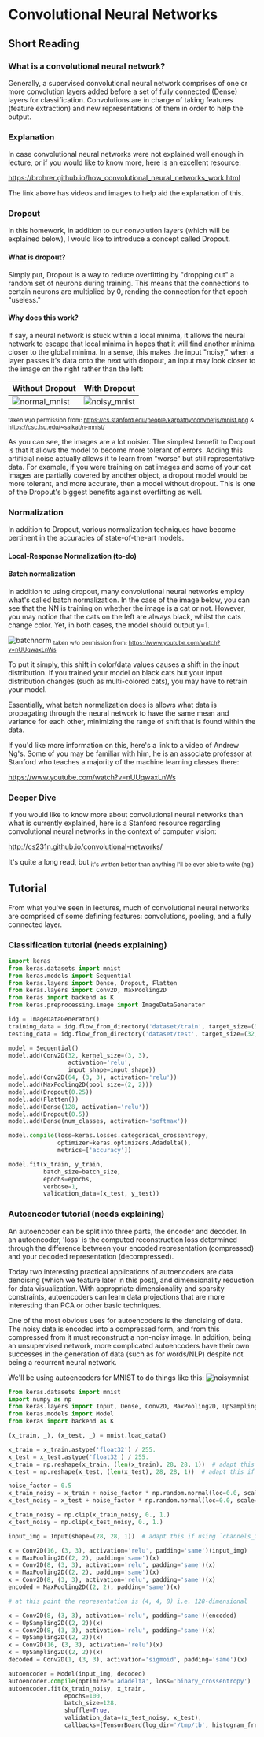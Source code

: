 # Convolutional Neural Networks
## Short Reading
### What is a convolutional neural network?
Generally, a supervised convolutional neural network comprises of one or more convolution layers added before a set of fully connected (Dense) layers for classification. Convolutions are in charge of taking features (feature extraction) and new representations of them in order to help the output. 

### Explanation
In case convolutional neural networks were not explained well enough in lecture, or if you would like to know more, here is an excellent resource:

https://brohrer.github.io/how_convolutional_neural_networks_work.html

The link above has videos and images to help aid the explanation of this.

### Dropout
In this homework, in addition to our convolution layers (which will be explained below), I would like to introduce a concept called Dropout.

#### What is dropout? 
Simply put, Dropout is a way to reduce overfitting by "dropping out" a random set of neurons during training. This means that the connections to certain neurons are multiplied by 0, rending the connection for that epoch "useless."

#### Why does this work? 
If say, a neural network is stuck within a local minima, it allows the neural network to escape that local minima in hopes that it will find another minima closer to the global minima. In a sense, this makes the input "noisy," when a layer passes it's data onto the next with dropout, an input may look closer to the image on the right rather than the left:

Without Dropout | With Dropout
------------ | -------------
![normal_mnist](https://i.imgur.com/2ayEHKT.png?1) | ![noisy_mnist](https://i.imgur.com/gnmrCLO.png)

<sub> taken w/o permission from: https://cs.stanford.edu/people/karpathy/convnetjs/mnist.png & https://csc.lsu.edu/~saikat/n-mnist/ </sub>

As you can see, the images are a lot noisier. The simplest benefit to Dropout is that it allows the model to become more tolerant of errors. Adding this artificial noise actually allows it to learn from "worse" but still representative data. For example, if you were training on cat images and some of your cat images are partially covered by another object, a dropout model would be more tolerant, and more accurate, then a model without dropout. This is one of the Dropout's biggest benefits against overfitting as well.

### Normalization
In addition to Dropout, various normalization techniques have become pertinent in the accuracies of state-of-the-art models.

#### Local-Response Normalization (to-do)


#### Batch normalization
In addition to using dropout, many convolutional neural networks employ what's called batch normalization. In the case of the image below, you can see that the NN is training on whether the image is a cat or not. However, you may notice that the cats on the left are always black, whilst the cats change color. Yet, in both cases, the model should output y=1.

![batchnorm](https://i.imgur.com/5FAPSgF.png)
<sub> taken w/o permission from: https://www.youtube.com/watch?v=nUUqwaxLnWs </sub>

To put it simply, this shift in color/data values causes a shift in the input distribution. If you trained your model on black cats but your input distribution changes (such as multi-colored cats), you may have to retrain your model. 

Essentially, what batch normalization does is allows what data is propagating through the neural network to have the same mean and variance for each other, minimizing the range of shift that is found within the data.

If you'd like more information on this, here's a link to a video of Andrew Ng's. Some of you may be familiar with him, he is an associate professor at Stanford who teaches a majority of the machine learning classes there:

https://www.youtube.com/watch?v=nUUqwaxLnWs

### Deeper Dive
If you would like to know more about convolutional neural networks than what is currently explained, here is a Stanford resource regarding convolutional neural networks in the context of computer vision:

http://cs231n.github.io/convolutional-networks/

It's quite a long read, but <sub> it's written better than anything I'll be ever able to write (ngl) </sub>

## Tutorial
From what you've seen in lectures, much of convolutional neural networks are comprised of some defining features: convolutions, pooling, and a fully connected layer.

### Classification tutorial (needs explaining)
```py
import keras
from keras.datasets import mnist
from keras.models import Sequential
from keras.layers import Dense, Dropout, Flatten
from keras.layers import Conv2D, MaxPooling2D
from keras import backend as K
from keras.preprocessing.image import ImageDataGenerator

idg = ImageDataGenerator()
training_data = idg.flow_from_directory('dataset/train', target_size=(32, 32), batch_size=16, class_mode='binary')
testing_data = idg.flow_from_directory('dataset/test', target_size=(32, 32), batch_size=16, class_mode='binary')

model = Sequential()
model.add(Conv2D(32, kernel_size=(3, 3),
                 activation='relu',
                 input_shape=input_shape))
model.add(Conv2D(64, (3, 3), activation='relu'))
model.add(MaxPooling2D(pool_size=(2, 2)))
model.add(Dropout(0.25))
model.add(Flatten())
model.add(Dense(128, activation='relu'))
model.add(Dropout(0.5))
model.add(Dense(num_classes, activation='softmax'))

model.compile(loss=keras.losses.categorical_crossentropy,
              optimizer=keras.optimizers.Adadelta(),
              metrics=['accuracy'])

model.fit(x_train, y_train,
          batch_size=batch_size,
          epochs=epochs,
          verbose=1,
          validation_data=(x_test, y_test))
```

### Autoencoder tutorial (needs explaining)
An autoencoder can be split into three parts, the encoder and decoder. In an autoencoder, 'loss' is the computed reconstruction loss determined through the difference between your encoded representation (compressed) and your decoded representation (decompressed). 

Today two interesting practical applications of autoencoders are data denoising (which we feature later in this post), and dimensionality reduction for data visualization. With appropriate dimensionality and sparsity constraints, autoencoders can learn data projections that are more interesting than PCA or other basic techniques.

One of the most obvious uses for autoencoders is the denoising of data. The noisy data is encoded into a compressed form, and from this compressed from it must reconstruct a non-noisy image. In addition, being an unsupervised network, more complicated autoencoders have their own successes in the generation of data (such as for words/NLP) despite not being a recurrent neural network.

We'll be using autoencoders for MNIST to do things like this:
![noisymnist](https://blog.keras.io/img/ae/denoised_digits.png)

```py
from keras.datasets import mnist
import numpy as np
from keras.layers import Input, Dense, Conv2D, MaxPooling2D, UpSampling2D
from keras.models import Model
from keras import backend as K

(x_train, _), (x_test, _) = mnist.load_data()

x_train = x_train.astype('float32') / 255.
x_test = x_test.astype('float32') / 255.
x_train = np.reshape(x_train, (len(x_train), 28, 28, 1))  # adapt this if using `channels_first` image data format
x_test = np.reshape(x_test, (len(x_test), 28, 28, 1))  # adapt this if using `channels_first` image data format

noise_factor = 0.5
x_train_noisy = x_train + noise_factor * np.random.normal(loc=0.0, scale=1.0, size=x_train.shape) 
x_test_noisy = x_test + noise_factor * np.random.normal(loc=0.0, scale=1.0, size=x_test.shape) 

x_train_noisy = np.clip(x_train_noisy, 0., 1.)
x_test_noisy = np.clip(x_test_noisy, 0., 1.)

input_img = Input(shape=(28, 28, 1))  # adapt this if using `channels_first` image data format

x = Conv2D(16, (3, 3), activation='relu', padding='same')(input_img)
x = MaxPooling2D((2, 2), padding='same')(x)
x = Conv2D(8, (3, 3), activation='relu', padding='same')(x)
x = MaxPooling2D((2, 2), padding='same')(x)
x = Conv2D(8, (3, 3), activation='relu', padding='same')(x)
encoded = MaxPooling2D((2, 2), padding='same')(x)

# at this point the representation is (4, 4, 8) i.e. 128-dimensional

x = Conv2D(8, (3, 3), activation='relu', padding='same')(encoded)
x = UpSampling2D((2, 2))(x)
x = Conv2D(8, (3, 3), activation='relu', padding='same')(x)
x = UpSampling2D((2, 2))(x)
x = Conv2D(16, (3, 3), activation='relu')(x)
x = UpSampling2D((2, 2))(x)
decoded = Conv2D(1, (3, 3), activation='sigmoid', padding='same')(x)

autoencoder = Model(input_img, decoded)
autoencoder.compile(optimizer='adadelta', loss='binary_crossentropy')
autoencoder.fit(x_train_noisy, x_train,
                epochs=100,
                batch_size=128,
                shuffle=True,
                validation_data=(x_test_noisy, x_test),
                callbacks=[TensorBoard(log_dir='/tmp/tb', histogram_freq=0, write_graph=False)])
```
